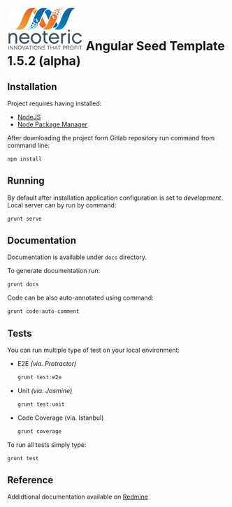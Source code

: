 ![Neoteric Logo](src/styles/img/neoteric-logo.png)
Angular Seed Template 1.5.2 (alpha)
================

## Installation
Project requires having installed:

* [NodeJS](http://nodejs.org/) 
* [Node Package Manager](https://www.npmjs.com/)

After downloading the project form Gitlab repository run command from command line:

```javascript
npm install
```
## Running
By default after installation application configuration is set to _development_.
Local server can by run by command:

```javascript
grunt serve
```


## Documentation

Documentation is available under `docs` directory.

To generate documentation run: 

```javascript
grunt docs
```

Code can be also auto-annotated using command:

```javascript
grunt code:auto-comment
```

## Tests
You can run multiple type of test on your local environment:

* E2E _(via. Protractor)_

	```javascript
	grunt test:e2e
	```
	
* Unit _(via. Jasmine)_

	```javascript
	grunt test:unit
	```
	
* Code Coverage (via. Istanbul)
	
	```javascript
	grunt coverage
	```

To run all tests simply type:
```javascript
grunt test
```

## Reference
Addidtional documentation available on [Redmine](http://redmine.neoteric.eu:3010/projects/angularjs-baza-wiedzy)


